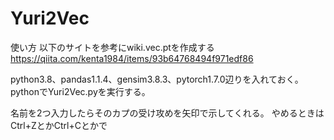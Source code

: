# Yuri2Vec
使い方
以下のサイトを参考にwiki.vec.ptを作成する
https://qiita.com/kenta1984/items/93b64768494f971edf86

python3.8、pandas1.1.4、gensim3.8.3、pytorch1.7.0辺りを入れておく。
pythonでYuri2Vec.pyを実行する。

名前を2つ入力したらそのカプの受け攻めを矢印で示してくれる。
やめるときはCtrl+ZとかCtrl+Cとかで